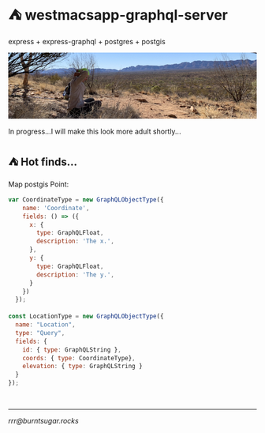 # ⛺️ westmacsapp-graphql-server

express + express-graphql + postgres + postgis

![Looking across Alice Valley. ASP, NT, AU](ban.jpg)

In progress...I will make this look more adult shortly...

## ⛺️ Hot finds...

Map postgis Point:

````JavaScript
var CoordinateType = new GraphQLObjectType({
    name: 'Coordinate',
    fields: () => ({
      x: {
        type: GraphQLFloat,
        description: 'The x.',
      },
      y: {
        type: GraphQLFloat,
        description: 'The y.',
      }
    })
  });

const LocationType = new GraphQLObjectType({
  name: "Location",
  type: "Query",
  fields: {
    id: { type: GraphQLString },
    coords: { type: CoordinateType},
    elevation: { type: GraphQLString }
  }
});
````

<br>

<hr>

*rrr@<span></span>burntsugar.rocks*